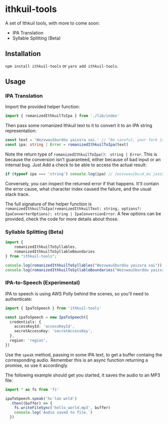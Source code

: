 # ithkuil-tools

A set of Ithkuil tools, with more to come soon:

* IPA Translation
* Syllable Splitting (Beta)

## Installation

`npm install ithkuil-tools` or `yarn add ithkuil-tools`.

## Usage

### IPA Translation

Import the provided helper function:

```typescript
import { romanizedIthkuilToIpa } from './lib/index'
```

Then pass some romanized Ithkuil text to it to convert it to an IPA string representation:

```typescript
const text = 'Wezvwaušburdóu yaizxra sai.' // "Be careful, your fork is actually a fennec."
const ipa: string | Error = romanizedIthkuilToIpa(text)
```

Note the return type of `romanizedIthkuilToIpa()`: ` string | Error`. This is because the conversion isn't guaranteed, either because of bad input or an internal bug. Just Add a check to be able to access the actual result:

```typescript
if (typeof ipa === 'string') console.log(ipa) // [wɛzvwauʃbuɹd̪óu jaɪzxɾa sai]
```

Conversely, you can inspect the returned error if that happens. It'll contain the error cause, what character index caused the failure, and the usual stack trace.

The full signature of the helper function is `romanizedIthkuilToIpa(romanizedIthkuilText: string, options?: IpaConverterOptions): string | IpaConversionError`. A few options can be provided, check the code for more details about those.

### Syllable Splitting (Beta)

```typescript
import {
    romanizedIthkuilToSyllables,
    romanizedIthkuilToSyllableBoundaries
} from "ithkuil-tools";

console.log(romanizedIthkuilToSyllables("Wezvwaušburdóu yaizxra sai")); // [ [ 'we', 'zvwauš', 'bur', 'dóu' ], [ 'yai', 'zxra' ], [ 'sai' ] ]
console.log(romanizedIthkuilToSyllableBoundaries("Wezvwaušburdóu yaizxra sai")) // [ [ 0, 2, 8, 11, 14 ], [ 0, 3, 7 ], [ 0, 3 ] ]
```

### IPA-to-Speech (Experimental)

IPA to speech is using AWS Polly behind the scenes, so you'll need to authenticate:

```typescript
import { IpaToSpeech } from 'ithkuil-tools'

const ipaToSpeech = new IpaToSpeech({
  credentials: {
    accessKeyId: 'accessKeyId',
    secretAccessKey: 'secretAccessKey',
  },
  region: 'region',
})
```

Use the `speak` method, passing in some IPA text, to get a buffer containg the corresponding audio. Remember this is an async function returning a promise, so use it accordingly.

The following example should get you started, it saves the audio to an MP3 file:

```typescript
import * as fs from 'fs'

ipaToSpeech.speak('hɛˈloʊ wɝld')
  .then((buffer) => {
    fs.writeFileSync('hello_world.mp3', buffer)
    console.log(`Audio saved to file.`)
  })
```
